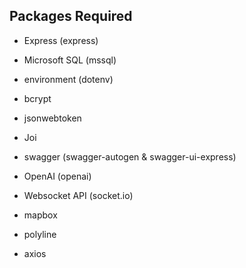 ## Packages Required
- Express (express)
- Microsoft SQL (mssql)
- environment (dotenv)
- bcrypt
- jsonwebtoken
- Joi
- swagger (swagger-autogen & swagger-ui-express)

- OpenAI (openai)
- Websocket API (socket.io)
- mapbox
- polyline
- axios




